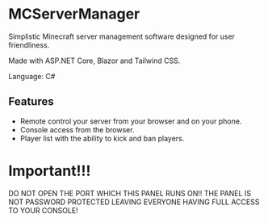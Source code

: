 # MCServerManager

Simplistic Minecraft server management software designed for user friendliness.

Made with ASP.NET Core, Blazor and Tailwind CSS.

Language: C#

## Features
- Remote control your server from your browser and on your phone.
- Console access from the browser.
- Player list with the ability to kick and ban players.

# Important!!!
DO NOT OPEN THE PORT WHICH THIS PANEL RUNS ON!! THE PANEL IS NOT PASSWORD PROTECTED LEAVING EVERYONE HAVING FULL ACCESS TO YOUR CONSOLE!
